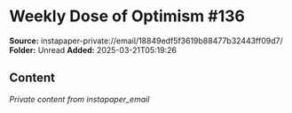 # Weekly Dose of Optimism #136

**Source:** instapaper-private://email/18849edf5f3619b88477b32443ff09d7/
**Folder:** Unread
**Added:** 2025-03-21T05:19:26




## Content
*Private content from instapaper_email*
